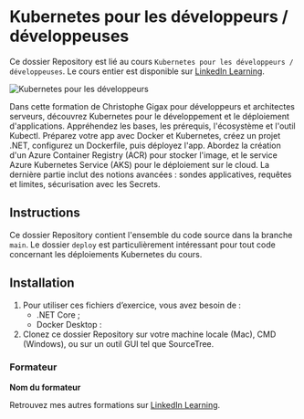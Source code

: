 # Kubernetes pour les développeurs / développeuses

Ce dossier Repository est lié au cours `Kubernetes pour les développeurs / développeuses`. Le cours entier est disponible sur [LinkedIn Learning][lil-course-url].

![Kubernetes pour les développeurs][lil-thumbnail-url] 

Dans cette formation de Christophe Gigax pour développeurs et architectes serveurs, découvrez Kubernetes pour le développement et le déploiement d'applications. Appréhendez les bases, les prérequis, l'écosystème et l'outil Kubectl. Préparez votre app avec Docker et Kubernetes, créez un projet .NET, configurez un Dockerfile, puis déployez l'app. Abordez la création d'un Azure Container Registry (ACR) pour stocker l'image, et le service Azure Kubernetes Service (AKS) pour le déploiement sur le cloud. La dernière partie inclut des notions avancées : sondes applicatives, requêtes et limites, sécurisation avec les Secrets.

## Instructions

Ce dossier Repository contient l'ensemble du code source dans la branche `main`. Le dossier `deploy` est particulièrement intéressant pour tout code concernant les déploiements Kubernetes du cours.

## Installation

1. Pour utiliser ces fichiers d’exercice, vous avez besoin de : 
   - .NET Core ;
   - Docker Desktop :
2. Clonez ce dossier Repository sur votre machine locale (Mac), CMD (Windows), ou sur un outil GUI tel que SourceTree. 

### Formateur

**Nom du formateur** 

 Retrouvez mes autres formations sur [LinkedIn Learning][lil-URL-trainer].

[0]: # (Replace these placeholder URLs with actual course URLs)
[lil-course-url]: https://www.linkedin.com/learning/kubernetes-pour-les-developpeurs-developpeuses
[lil-thumbnail-url]: https://media.licdn.com/dms/image/D4E0DAQE0MoMMHLmN0w/learning-public-crop_675_1200/0/1701779769469?e=2147483647&v=beta&t=UzUY8wjjxTwlTETRaRgVscMt8Xhcma-k1Fr58HdzQLo
[lil-URL-trainer]: https://www.linkedin.com/learning/instructors/christophe-gigax
